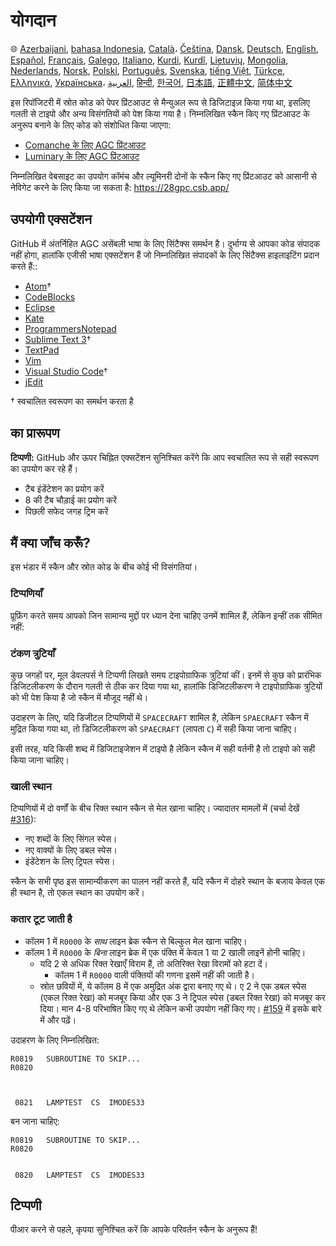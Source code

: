 # योगदान

🌐
[Azerbaijani][AZ],
[bahasa Indonesia][ID],
[Català][CA]،
[Čeština][CZ],
[Dansk][DA],
[Deutsch][DE],
[English][EN],
[Español][ES],
[Français][FR],
[Galego][GL],
[Italiano][IT],
[Kurdi][KU],
[Kurdî][KU],
[Lietuvių][LT],
[Mongolia][MN],
[Nederlands][NL],
[Norsk][NO],
[Polski][PL],
[Português][PT_BR],
[Svenska][SV],
[tiếng Việt][VI],
[Türkçe][TR],
[Ελληνικά][GR],
[Українська][UK]،
[العربية][AR],
[हिन्दी][HI_IN],
[한국어][KO_KR],
[日本語][JA],
[正體中文][ZH_TW],
[简体中文][ZH_CN]

[AR]:CONTRIBUTING.ar.md
[AZ]:CONTRIBUTING.az.md
[CA]:CONTRIBUTING.ca.md
[CZ]:CONTRIBUTING.cz.md
[DA]:CONTRIBUTING.da.md
[DE]:CONTRIBUTING.de.md
[EN]:../CONTRIBUTING.md
[ES]:CONTRIBUTING.es.md
[FR]:CONTRIBUTING.fr.md
[GL]:CONTRIBUTING.gl.md
[GR]:CONTRIBUTING.gr.md
[HI_IN]:CONTRIBUTING.hi_in.md
[ID]:CONTRIBUTING.id.md
[IT]:CONTRIBUTING.it.md
[JA]:CONTRIBUTING.ja.md
[KO_KR]:CONTRIBUTING.ko_kr.md
[KU]:CONTRIBUTING.ku.md
[LT]:CONTRIBUTING.lt.md
[MN]:CONTRIBUTING.mn.md
[NL]:CONTRIBUTING.nl.md
[NO]:CONTRIBUTING.no.md
[PL]:CONTRIBUTING.pl.md
[PT_BR]:CONTRIBUTING.pt_br.md
[SV]:CONTRIBUTING.sv.md
[TR]:CONTRIBUTING.tr.md
[UK]:CONTRIBUTING.uk.md
[VI]:CONTRIBUTING.vi.md
[ZH_CN]:CONTRIBUTING.zh_cn.md
[ZH_TW]:CONTRIBUTING.zh_tw.md

इस रिपॉजिटरी में स्रोत कोड को पेपर प्रिंटआउट से मैन्युअल रूप से डिजिटाइज़ किया गया था, इसलिए गलती से टाइपो और अन्य विसंगतियों को पेश किया गया है। निम्नलिखित स्कैन किए गए प्रिंटआउट के अनुरूप बनाने के लिए कोड को संशोधित किया जाएगा:

- [Comanche के लिए AGC प्रिंटआउट][8]
- [Luminary के लिए AGC प्रिंटआउट][9]

निम्नलिखित वेबसाइट का उपयोग कॉमंच और ल्यूमिनरी दोनों के स्कैन किए गए प्रिंटआउट को आसानी से नेविगेट करने के लिए किया जा सकता है: https://28gpc.csb.app/

## उपयोगी एक्सटेंशन

GitHub में अंतर्निहित AGC असेंबली भाषा के लिए सिंटैक्स समर्थन है। दुर्भाग्य से आपका कोड संपादक नहीं होगा, हालांकि एजीसी भाषा एक्सटेंशन हैं जो निम्नलिखित संपादकों के लिए सिंटैक्स हाइलाइटिंग प्रदान करते हैं::

- [Atom][Atom]†
- [CodeBlocks][CodeBlocks]
- [Eclipse][Eclipse]
- [Kate][Kate]
- [ProgrammersNotepad][ProgrammersNotepad]
- [Sublime Text 3][Sublime Text]†
- [TextPad][TextPad]
- [Vim][Vim]
- [Visual Studio Code][VisualStudioCode]†
- [jEdit][jEdit]

† स्वचालित स्वरूपण का समर्थन करता है

[Atom]:https://github.com/Alhadis/language-agc
[CodeBlocks]:https://github.com/virtualagc/virtualagc/tree/master/Contributed/SyntaxHighlight/CodeBlocks
[Eclipse]:https://github.com/virtualagc/virtualagc/tree/master/Contributed/SyntaxHighlight/Eclipse
[Kate]:https://github.com/virtualagc/virtualagc/tree/master/Contributed/SyntaxHighlight/Kate
[ProgrammersNotepad]:https://github.com/virtualagc/virtualagc/tree/master/Contributed/SyntaxHighlight/ProgrammersNotepad
[Sublime Text]:https://github.com/jimlawton/AGC-Assembly
[TextPad]:https://github.com/virtualagc/virtualagc/tree/master/Contributed/SyntaxHighlight/TextPad
[Vim]:https://github.com/wsdjeg/vim-assembly
[VisualStudioCode]:https://github.com/wopian/agc-assembly
[jEdit]:https://github.com/virtualagc/virtualagc/tree/master/Contributed/SyntaxHighlight/jEdit

## का प्रारूपण

**टिप्पणी:** GitHub और ऊपर चिह्नित एक्सटेंशन सुनिश्चित करेंगे कि आप स्वचालित रूप से सही स्वरूपण का उपयोग कर रहे हैं।

- टैब इंडेंटेशन का प्रयोग करें
- 8 की टैब चौड़ाई का प्रयोग करें
- पिछली सफेद जगह ट्रिम करें

## मैं क्या जाँच करूँ?

इस भंडार में स्कैन और स्रोत कोड के बीच कोई भी विसंगतियां।

### टिप्पणियाँ

प्रूफ़िंग करते समय आपको जिन सामान्य मुद्दों पर ध्यान देना चाहिए उनमें शामिल हैं, लेकिन इन्हीं तक सीमित नहीं:

### टंकण त्रुटियाँ

कुछ जगहों पर, मूल डेवलपर्स ने टिप्पणी लिखते समय टाइपोग्राफिक त्रुटियां कीं। इनमें से कुछ को प्रारंभिक डिजिटलीकरण के दौरान गलती से ठीक कर दिया गया था, हालांकि डिजिटलीकरण ने टाइपोग्राफिक त्रुटियों को भी पेश किया है जो स्कैन में मौजूद नहीं थे।

उदाहरण के लिए, यदि डिजीटल टिप्पणियों में `SPACECRAFT` शामिल है, लेकिन `SPAECRAFT` स्कैन में मुद्रित किया गया था, तो डिजिटलीकरण को `SPAECRAFT` (लापता `C`) में सही किया जाना चाहिए।

इसी तरह, यदि किसी शब्द में डिजिटाइजेशन में टाइपो है लेकिन स्कैन में सही वर्तनी है तो टाइपो को सही किया जाना चाहिए।

### खाली स्थान

टिप्पणियों में दो वर्णों के बीच रिक्त स्थान स्कैन से मेल खाना चाहिए। ज्यादातर मामलों में (चर्चा देखें [#316][10]):

- नए शब्दों के लिए सिंगल स्पेस।
- नए वाक्यों के लिए डबल स्पेस।
- इंडेंटेशन के लिए ट्रिपल स्पेस।

स्कैन के सभी पृष्ठ इस सामान्यीकरण का पालन नहीं करते हैं, यदि स्कैन में दोहरे स्थान के बजाय केवल एक ही स्थान है, तो एकल स्थान का उपयोग करें।

### कतार टूट जाती है

- कॉलम 1 में `R0000` के *साथ* लाइन ब्रेक स्कैन से बिल्कुल मेल खाना चाहिए।
- कॉलम 1 में `R0000` के *बिना* लाइन ब्रेक में एक पंक्ति में केवल 1 या 2 खाली लाइनें होनी चाहिए।
  - यदि 2 से अधिक रिक्त रेखाएँ विराम हैं, तो अतिरिक्त रेखा विरामों को हटा दें।
    - कॉलम 1 में `R0000` वाली पंक्तियों की गणना इसमें नहीं की जाती है।
  - स्रोत छवियों में, ये कॉलम 8 में एक अमुद्रित अंक द्वारा बनाए गए थे। ए 2 ने एक डबल स्पेस (एकल रिक्त रेखा) को मजबूर किया और एक 3 ने ट्रिपल स्पेस (डबल रिक्त रेखा) को मजबूर कर दिया। मान 4-8 परिभाषित किए गए थे लेकिन कभी उपयोग नहीं किए गए। [#159][7] में इसके बारे में और पढ़ें।

उदाहरण के लिए निम्नलिखित:

```plain
R0819   SUBROUTINE TO SKIP...
R0820



 0821   LAMPTEST  CS  IMODES33
```

बन जाना चाहिए:

```plain
R0819   SUBROUTINE TO SKIP...
R0820


 0820   LAMPTEST  CS  IMODES33
```

## टिप्पणी

पीआर करने से पहले, कृपया सुनिश्चित करें कि आपके परिवर्तन स्कैन के अनुरूप हैं!

[0]:https://github.com/chrislgarry/Apollo-11/pull/new/master
[1]:http://www.ibiblio.org/apollo/ScansForConversion/Luminary099/
[2]:http://www.ibiblio.org/apollo/ScansForConversion/Comanche055/
[6]:https://github.com/wopian/agc-assembly#user-settings
[7]:https://github.com/chrislgarry/Apollo-11/issues/159
[8]:http://www.ibiblio.org/apollo/ScansForConversion/Comanche055/
[9]:http://www.ibiblio.org/apollo/ScansForConversion/Luminary099/
[10]:https://github.com/chrislgarry/Apollo-11/pull/316#pullrequestreview-102892741
